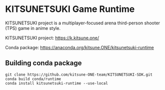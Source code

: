 KITSUNETSUKI Game Runtime
=========================

KITSUNETSUKI project is a multiplayer-focused arena
third-person shooter (TPS) game in anime style.

KITSUNETSUKI project: https://k.kitsune.one/

Conda package: https://anaconda.org/kitsune.ONE/kitsunetsuki-runtime


Building conda package
----------------------

```
git clone https://github.com/kitsune-ONE-team/KITSUNETSUKI-SDK.git
conda build conda/runtime
conda install kitsunetsuki-runtime --use-local
```
